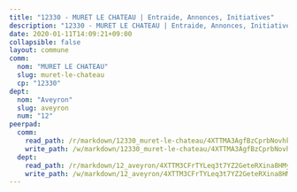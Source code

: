 ```yaml
---
title: "12330 - MURET LE CHATEAU | Entraide, Annonces, Initiatives"
description: "12330 - MURET LE CHATEAU | Entraide, Annonces, Initiatives"
date: 2020-01-11T14:09:21+09:00
collapsible: false
layout: commune
comm:
  nom: "MURET LE CHATEAU"
  slug: muret-le-chateau
  cp: "12330"
dept:
  nom: "Aveyron"
  slug: aveyron
  num: "12"
peerpad:
  comm:
    read_path: /r/markdown/12330_muret-le-chateau/4XTTMA3AgfBzCprbNovhk89n7EBGHdHeKiQ7T3NM1UXWjs1gY
    write_path: /w/markdown/12330_muret-le-chateau/4XTTMA3AgfBzCprbNovhk89n7EBGHdHeKiQ7T3NM1UXWjs1gY-K3TgTuhVgTkg3662NQuts2wXGTsFyMXcLyuPYnYqxc4wXzLT4HdYWfjJjNmDQpYeCkjVJxjQihVcjH3UZPJHSvEvwf9RBdELETWUVEh9GnMKWheb17M8KeZJRxHGLMq49h2dX7r4
  dept:
    read_path: /r/markdown/12_aveyron/4XTTM3CFrTYLeq3t7YZ2GeteRXina8HMy585xLdATaEm28gJq
    write_path: /w/markdown/12_aveyron/4XTTM3CFrTYLeq3t7YZ2GeteRXina8HMy585xLdATaEm28gJq-K3TgUfu3tdsvnJNzfCjLcQBm4uQ83gag77qnaAo9pjUvbpQyfAVAxJdyULKffeJFVcGHHVraYZNVQhiGBeBUKBFLy2Vr8dapgU6tQCmoJQ6dgnoqRGmK9bSxqhW9VArfxRuTPcgV
---
```



